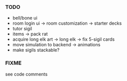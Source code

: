 ### TODO
- bell/bone ui
- room login ui -> room customization -> starter decks
- tutor sigil
- items -> pack rat
- acquire long elk art -> long elk -> fix 5-sigil cards
- move simulation to backend -> animations
- make sigils stackable?

### FIXME
see code comments